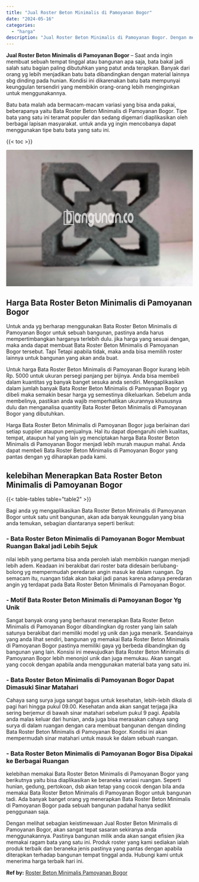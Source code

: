 ```yaml
---
title: "Jual Roster Beton Minimalis di Pamoyanan Bogor"
date: "2024-05-16"
categories: 
  - "harga"
description: "Jual Roster Beton Minimalis di Pamoyanan Bogor. Dengan melihat sebagian keistimewaan Jual Roster Beton Minimalis di Pamoyanan Bogor, akan sangat tepat sasara..."
---
```


**Jual Roster Beton Minimalis di Pamoyanan Bogor** – Saat anda ingin membuat sebuah tempat tinggal atau bangunan apa saja, bata bakal jadi salah satu bagian paling dibutuhkan yang patut anda terapkan. Banyak dari orang yg lebih menjadikan batu bata dibandingkan dengan material lainnya sbg dinding pada hunian. Kondisi ini dikarenakan batu bata mempunyai keunggulan tersendiri yang membikin orang-orang lebih menginginkan untuk menggunakannya.

Batu bata malah ada bermacam-macam variasi yang bisa anda pakai, beberapanya yaitu Bata Roster Beton Minimalis di Pamoyanan Bogor. Tipe bata yang satu ini teramat populer dan sedang digemari diaplikasikan oleh berbagai lapisan masyarakat. untuk anda yg ingin mencobanya dapat menggunakan tipe batu bata yang satu ini.

{{< toc >}}

![Jual Roster Beton Minimalis di Pamoyanan Bogor](/images/bata-roster-minimalis-21.png)

## Harga Bata Roster Beton Minimalis di Pamoyanan Bogor

Untuk anda yg berharap menggunakan Bata Roster Beton Minimalis di Pamoyanan Bogor untuk sebuah bangunan, pastinya anda harus mempertimbangkan harganya terlebih dulu. jika harga yang sesuai dengan, maka anda dapat membuat Bata Roster Beton Minimalis di Pamoyanan Bogor tersebut. Tapi Tetapi apabila tidak, maka anda bisa memilih roster lainnya untuk bangunan yang akan anda buat.

Untuk harga Bata Roster Beton Minimalis di Pamoyanan Bogor kurang lebih Rp. 5000 untuk ukuran persegi panjang per bijinya. Anda bisa membeli dalam kuantitas yg banyak banget sesuka anda sendiri. Mengaplikasikan dalam jumlah banyak Bata Roster Beton Minimalis di Pamoyanan Bogor yg dibeli maka semakin besar harga yg semestinya dikeluarkan. Sebelum anda membelinya, pastikan anda wajib memperhatikan ukurannya khususnya dulu dan menganalisa quantity Bata Roster Beton Minimalis di Pamoyanan Bogor yang dibutuhkan.

Harga Bata Roster Beton Minimalis di Pamoyanan Bogor juga berlainan dari setiap supplier ataupun penjualnya. Hal itu dapat dipengaruhi oleh kualitas, tempat, ataupun hal yang lain yg menciptakan harga Bata Roster Beton Minimalis di Pamoyanan Bogor menjadi lebih murah maupun mahal. Anda dapat membeli Bata Roster Beton Minimalis di Pamoyanan Bogor yang pantas dengan yg diharapkan pada kami.

## kelebihan Menerapkan Bata Roster Beton Minimalis di Pamoyanan Bogor

{{< table-tables table="table2" >}}

Bagi anda yg mengaplikasikan Bata Roster Beton Minimalis di Pamoyanan Bogor untuk satu unit bangunan, akan ada banyak keunggulan yang bisa anda temukan, sebagian diantaranya seperti berikut:

### \- Bata Roster Beton Minimalis di Pamoyanan Bogor Membuat Ruangan Bakal jadi Lebih Sejuk

nilai lebih yang pertama bisa anda peroleh ialah membikin ruangan menjadi lebih adem. Keadaan ini berakibat dari roster bata didesain berlubang-bolong yg mempermudah peredaran angin masuk ke dalam ruangan. Dg semacam itu, ruangan tidak akan bakal jadi panas karena adanya peredaran angin yg terdapat pada Bata Roster Beton Minimalis di Pamoyanan Bogor.

### \- Motif Bata Roster Beton Minimalis di Pamoyanan Bogor Yg Unik

Sangat banyak orang yang berhasrat menerapkan Bata Roster Beton Minimalis di Pamoyanan Bogor dibandingkan dg roster yang lain salah satunya berakibat dari memiliki model yg unik dan juga menarik. Seandainya yang anda lihat sendiri, bangunan yg memakai Bata Roster Beton Minimalis di Pamoyanan Bogor pastinya memiliki gaya yg berbeda dibandingkan dg bangunan yang lain. Konsisi ini mewujudkan Bata Roster Beton Minimalis di Pamoyanan Bogor lebih menonjol unik dan juga memukau. Akan sangat yang cocok dengan apabila anda menggunakan material bata yang satu ini.

### \- Bata Roster Beton Minimalis di Pamoyanan Bogor Dapat Dimasuki Sinar Matahari

Cahaya sang surya juga sangat bagus untuk kesehatan, lebih-lebih dikala di pagi hari hingga pukul 09.00. Kesehatan anda akan sangat terjaga jika sering berjemur di bawah sinar matahari sebelum pukul 9 pagi. Apabila anda malas keluar dari hunian, anda juga bisa merasakan cahaya sang surya di dalam ruangan dengan cara membuat bangunan dengan dinding Bata Roster Beton Minimalis di Pamoyanan Bogor. Kondisi ini akan mempermudah sinar matahari untuk masuk ke dalam sebuah ruangan.

### \- Bata Roster Beton Minimalis di Pamoyanan Bogor Bisa Dipakai ke Berbagai Ruangan

kelebihan memakai Bata Roster Beton Minimalis di Pamoyanan Bogor yang berikutnya yaitu bisa diaplikasikan ke beraneka variasi ruangan. Seperti hunian, gedung, pertokoan, dsb akan tetap yang cocok dengan bila anda memakai Bata Roster Beton Minimalis di Pamoyanan Bogor untuk bangunan tadi. Ada banyak banget orang yg menerapkan Bata Roster Beton Minimalis di Pamoyanan Bogor pada sebuah bangunan padahal hanya sedikit penggunaan saja.

Dengan melihat sebagian keistimewaan Jual Roster Beton Minimalis di Pamoyanan Bogor, akan sangat tepat sasaran sekiranya anda menggunakannya. Pastinya bangunan milik anda akan sangat efisien jika memakai ragam bata yang satu ini. Produk roster yang kami sediakan ialah produk terbaik dan beraneka jenis pastinya yang pantas dengan apabila diterapkan terhadap bangunan tempat tinggal anda. Hubungi kami untuk menerima harga terbaik hari ini.

**Ref by:** [Roster Beton Minimalis Pamoyanan Bogor](https://id.wikipedia.org/wiki/Roster)
